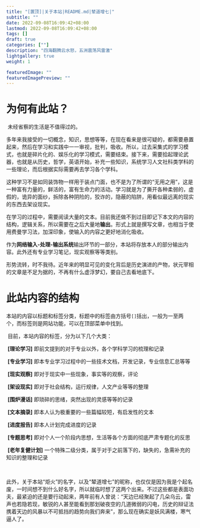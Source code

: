 ```yaml
---
title: "[置顶]|关于本站|README.md|辇道增七|"
subtitle: ""
date: 2022-09-08T16:09:42+08:00
lastmod: 2022-09-08T16:09:42+08:00
tags: []
draft: true
categories: [""]
description: "四海翻腾云水怒，五洲震荡风雷激"
lightgallery: true
weight: 1

featuredImage: ""
featuredImagePreview: ""
---
```


# 为何有此站？

​		未经省察的生活是不值得过的。

​		多年来我接受的一切概念，知识，思想等等，在现在看来是很可疑的，都需要悬置起来，然后在学习和实践中一一审视，批判，吸收。所以，过去采集式的学习模式，也就是碎片化的、娱乐化的学习模式，需要结束。接下来，需要拾起理论武器，也就是从历史，哲学，英语开始，补充一些知识，系统学习人文社科类学科的一些理论，而后根据实际需要再去学习各个学科。

​		这种学习不是如同装饰物一样用于装点门面，也不是为了所谓的“无用之用”，这是一种富有力量的，鲜活的，富有生命力的活动。学习就是为了撕开各种柔弱的，虚假的，诡异的面纱，拆除各种阴险的，狡诈的，隐蔽的陷阱，用看似最远离的现实的东西去架设现实。

​		在学习的过程中，需要阅读大量的文本。目前我还做不到过目即记下本文的内容的结构，逻辑关系，所以需要在之后大量地**输出**。形式上就是撰写文章，也相当于使用费曼学习法，加深印象，使输入的内容之更好地消化吸收。

​		作为**网络输入-处理-输出系统**输出环节的一部分，本站将存放本人的部分输出内容。此外还有专业学习笔记，现实观察等等类别。

​		形势流转，时不我待。近年来的明显可见的变化背后是历史演进的产物，状元宰相的文章是不足为据的，不再有什么虚浮梦幻，要自己去看地底下。

# 此站内容的结构

​		本站的内容以标题和标签分类，标题中的标签由方括号`[]`括出，一般为一至两个，而标签则是网站功能，可以在顶部菜单中找到。

​		目前，本站内容的标签，分为以下几个大类：

​		**[理论学习]** 即前文提到的对于专业以外，各个学科学习的梳理和记录

​		**[专业学习]** 即本专业学习过程中的一些技术文档，开发记录，专业信息汇总等等

​		**[现实观察]** 即对于现实中一些现象，事实等的观察，评论

​		**[架设现实]** 即对于社会结构，运行规律，人文产业等等的整理

​		**[围炉漫话]** 即琐碎的思绪，突然出现的灵感等等的记录

​		**[文本摘录]** 即本人认为极重要的一些篇幅较短，有启发性的文本

​		**[进度报告]** 即本人计划完成进度的记录

​		**[专题思考]** 即对个人一个阶段内思想，生活等各个方面的彻底严肃专题化的反思

​		**[老年复健计划]** 一个特殊二级分类，属于对于之前落下的，缺失的，急需补充的知识的整理和记录

​		

​		此外，关于本站“炬火”的名字，以及“辇道增七”的昵称，也仅仅是因为我是个起名废，一时间想不到什么好名字，所以就临时想了这两个出来。不过这些都是表面功夫，最紧迫的还是要行动起来，两年前有人曾说：“天边已经聚起了几朵乌云，雷声也若隐若现，敏锐的人甚至能看到那划破夜空的几道微弱的闪电，历史的辩证法携着天边的风暴以不可抵挡的趋势向我们奔来”，那么现在确实是妖风满楼，寒气逼人了。